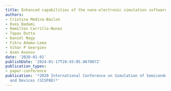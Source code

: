 ```yaml
---
title: Enhanced capabilities of the nano-electronic simulation software (ness)
authors:
- Cristina Medina-Bailon
- Oves Badami
- Hamilton Carrillo-Nunez
- Tapas Dutta
- Daniel Nagy
- Fikru Adamu-Lema
- Vihar P Georgiev
- Asen Asenov
date: '2020-01-01'
publishDate: '2024-01-17T20:45:05.067007Z'
publication_types:
- paper-conference
publication: '*2020 International Conference on Simulation of Semiconductor Processes
  and Devices (SISPAD)*'
---
```

